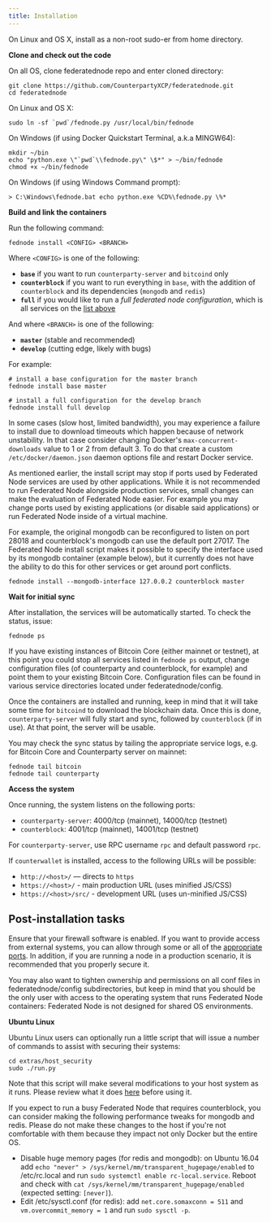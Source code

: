 ```yaml
---
title: Installation
---
```


On Linux and OS X, install as a non-root sudo-er from home directory.

**Clone and check out the code**

On all OS, clone federatednode repo and enter cloned directory:

```
git clone https://github.com/CounterpartyXCP/federatednode.git
cd federatednode
```

On Linux and OS X:

```
sudo ln -sf `pwd`/fednode.py /usr/local/bin/fednode
```

On Windows (if using Docker Quickstart Terminal, a.k.a MINGW64):
```
mkdir ~/bin
echo "python.exe \"`pwd`\\fednode.py\" \$*" > ~/bin/fednode
chmod +x ~/bin/fednode
```

On Windows (if using Windows Command prompt):

```
> C:\Windows\fednode.bat echo python.exe %CD%\fednode.py \%*
```

**Build and link the containers**

Run the following command:
```
fednode install <CONFIG> <BRANCH>
```

Where `<CONFIG>` is one of the following:

* **`base`** if you want to run `counterparty-server` and `bitcoind` only
* **`counterblock`** if you want to run everything in `base`, with the addition of `counterblock` and its dependencies (`mongodb` and `redis`)
* **`full`** if you would like to run a *full federated node configuration*, which is all services on the [list above](#services)

And where `<BRANCH>` is one of the following:

* **`master`** (stable and recommended)
* **`develop`** (cutting edge, likely with bugs)

For example:
```
# install a base configuration for the master branch
fednode install base master

# install a full configuration for the develop branch
fednode install full develop
```
In some cases (slow host, limited bandwidth), you may experience a failure to install due to download timeouts which happen because of network unstability. In that case consider changing Docker's `max-concurrent-downloads` value to 1 or 2 from default 3. To do that create a custom `/etc/docker/daemon.json` daemon options file and restart Docker service.

As mentioned earlier, the install script may stop if ports used by Federated Node services are used by other applications. While it is not recommended to run Federated Node alongside production services, small changes can make the evaluation of Federated Node easier. For example you may change ports used by existing applications (or disable said applications) or run Federated Node inside of a virtual machine.

For example, the original mongodb can be reconfigured to listen on port 28018 and counterblock's mongodb can use the default port 27017. The Federated Node install script makes it possible to specify the interface used by its mongodb container (example below), but it currently does not have the ability to do this for other services or get around port conflicts.

```
fednode install --mongodb-interface 127.0.0.2 counterblock master
```

**Wait for initial sync**

After installation, the services will be automatically started. To check the status, issue:
```
fednode ps
```

If you have existing instances of Bitcoin Core (either mainnet or testnet), at this point you could stop all services listed in `fednode ps` output, change configuration files (of counterparty and counterblock, for example) and point them to your existing Bitcoin Core. Configuration files can be found in various service directories located under federatednode/config.

Once the containers are installed and running, keep in mind that it will take some time for `bitcoind` to download the blockchain data. Once this is done, `counterparty-server` will fully start and sync, followed by `counterblock` (if in use). At that point, the server will be usable.

You may check the sync status by tailing the appropriate service logs, e.g. for Bitcoin Core and Counterparty server on mainnet:
```
fednode tail bitcoin
fednode tail counterparty
```

<a name="accessing"></a>**Access the system**

Once running, the system listens on the following ports:

* `counterparty-server`: 4000/tcp (mainnet), 14000/tcp (testnet)
* `counterblock`: 4001/tcp (mainnet), 14001/tcp (testnet)

For `counterparty-server`, use RPC username `rpc` and default password `rpc`.

If `counterwallet` is installed, access to the following URLs will be possible:

* `http://<host>/` — directs to `https`
* `https://<host>/` - main production URL (uses minified JS/CSS)
* `https://<host>/src/` - development URL (uses un-minified JS/CSS)

## Post-installation tasks

Ensure that your firewall software is enabled. If you want to provide access from external systems, you can allow through some or all of the [appropriate ports](#accessing). In addition, if you are running a node in a production scenario, it is recommended that you properly secure it.

You may also want to tighten ownership and permissions on all conf files in federatednode/config subdirectories, but keep in mind that you should be the only user with access to the operating system that runs Federated Node containers: Federated Node is not designed for shared OS environments.

**Ubuntu Linux**

Ubuntu Linux users can optionally run a little script that will issue a number of commands to assist with securing their systems:
```
cd extras/host_security
sudo ./run.py
```

Note that this script will make several modifications to your host system as it runs. Please review what it does [here](https://github.com/CounterpartyXCP/federatednode/blob/master/extras/host_security/run.py) before using it.

If you expect to run a busy Federated Node that requires counterblock, you can consider making the following performance tweaks for mongodb and redis. Please do not make these changes to the host if you're not comfortable with them because they impact not only Docker but the entire OS.

* Disable huge memory pages (for redis and mongodb): on Ubuntu 16.04 add `echo "never" > /sys/kernel/mm/transparent_hugepage/enabled` to /etc/rc.local and run `sudo systemctl enable rc-local.service`. Reboot and check with `cat /sys/kernel/mm/transparent_hugepage/enabled` (expected setting: `[never]`).
* Edit /etc/sysctl.conf (for redis): add `net.core.somaxconn = 511` and `vm.overcommit_memory = 1` and run `sudo sysctl -p`.

